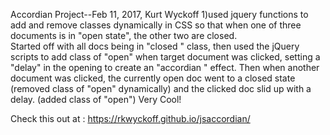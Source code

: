 Accordian Project--Feb 11, 2017, Kurt Wyckoff
1)used jquery functions to add and remove classes dynamically in CSS so that when one of three documents is in "open state", the other two are closed.  
Started off with all docs being in "closed " class, then used the jQuery scripts to add class of "open" when target document was clicked, setting a "delay" in the opening to create an "accordian " effect.  Then when another document was clicked, the currently open doc went to a closed state (removed class of "open" dynamically) and the clicked doc slid up with a delay. (added class of "open") Very Cool!

Check this out at :
https://rkwyckoff.github.io/jsaccordian/
